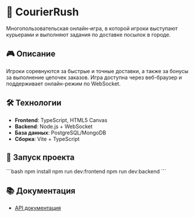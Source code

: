 # 🚀 CourierRush

Многопользовательская онлайн-игра, в которой игроки выступают курьерами и выполняют задания по доставке посылок в городе.

## 🎮 Описание

Игроки соревнуются за быстрые и точные доставки, а также за бонусы за выполнение цепочек заказов. Игра доступна через веб-браузер и поддерживает онлайн-режим по WebSocket.

## 🛠️ Технологии

- **Frontend**: TypeScript, HTML5 Canvas
- **Backend**: Node.js + WebSocket
- **База данных**: PostgreSQL/MongoDB
- **Сборка**: Vite + TypeScript

## 🚀 Запуск проекта

\`\`\`bash
npm install
npm run dev:frontend
npm run dev:backend
\`\`\`

## 📚 Документация

- [API документация](API.md)
